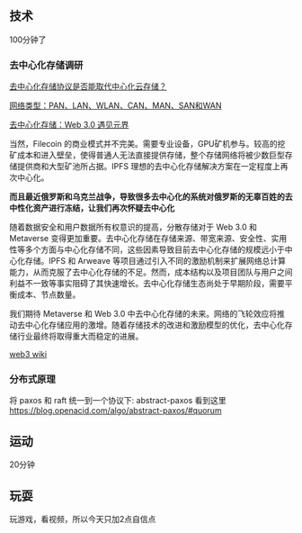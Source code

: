 ## 技术
100分钟了

### 去中心化存储调研

[去中心化存储协议是否能取代中心化云存储？](https://www.163.com/dy/article/GRPVBPDE0519TOTR.html)

[网络类型：PAN、LAN、WLAN、CAN、MAN、SAN和WAN](https://www.cnblogs.com/lawsssscat/p/12825205.html#panpersonal-area-network--%E4%B8%AA%E4%BA%BA%E5%8C%BA%E5%9F%9F%E7%BD%91%E7%BB%9C)


[去中心化存储：Web 3.0 遇见元界](https://cloud.tencent.com/developer/article/1910946)

当然，Filecoin 的商业模式并不完美。需要专业设备，GPU矿机参与。较高的挖矿成本和进入壁垒，使得普通人无法直接提供存储，整个存储网络将被少数巨型存储提供商和大型矿池所占据。IPFS 理想的去中心化存储解决方案在一定程度上再次中心化。

**而且最近俄罗斯和乌克兰战争，导致很多去中心化的系统对俄罗斯的无辜百姓的去中性化资产进行冻结，让我们再次怀疑去中心化**


随着数据安全和用户数据所有权意识的提高，分散存储对于 Web 3.0 和 Metaverse 变得更加重要。去中心化存储在存储来源、带宽来源、安全性、实用性等多个方面与中心化存储不同，这些因素导致目前去中心化存储的规模远小于中心化存储。IPFS 和 Arweave 等项目通过引入不同的激励机制来扩展网络总计算能力，从而克服了去中心化存储的不足。然而，成本结构以及项目团队与用户之间利益不一致等事实阻碍了其快速增长。去中心化存储生态尚处于早期阶段，需要平衡成本、节点数量。

我们期待 Metaverse 和 Web 3.0 中去中心化存储的未来。网络的飞轮效应将推动去中心化存储应用的激增。随着存储技术的改进和激励模型的优化，去中心化存储行业最终将取得重大而稳定的进展。


[web3 wiki](https://zh.wikipedia.org/wiki/Web3)

### 分布式原理
将 paxos 和 raft 统一到一个协议下: abstract-paxos
看到这里 https://blog.openacid.com/algo/abstract-paxos/#quorum

## 运动
20分钟

## 玩耍
玩游戏，看视频，所以今天只加2点自信点